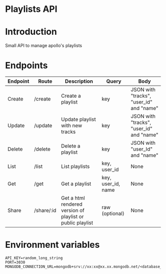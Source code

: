 # Playlists API

# Introduction

Small API to manage apollo's playlists

# Endpoints

| Endpoint | Route      | Description                                                | Query              | Body                                     |
| -------- | ---------- | ---------------------------------------------------------- | ------------------ | ---------------------------------------- |
| Create   | /create    | Create a playlist                                          | key                | JSON with "tracks", "user_id" and "name" |
| Update   | /update    | Update playlist with new tracks                            | key                | JSON with "tracks", "user_id" and "name" |
| Delete   | /delete    | Delete a playlist                                          | key                | JSON with "user_Id" and "name"           |
| List     | /list      | List playlists                                             | key, user_id       | None                                     |
| Get      | /get       | Get a playlist                                             | key, user_id, name | None                                     |
| Share    | /share/:id | Get a html rendered version of playlist or public playlist | raw (optional)     | None                                     |

# Environment variables

```dotenv
API_KEY=random_long_string
PORT=3030
MONGODB_CONNECTION_URL=mongodb+srv://xx:xx@xx.xx.mongodb.net/<database_name>
```
